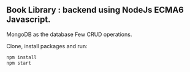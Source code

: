## Book Library  : backend using NodeJs ECMA6 Javascript.
MongoDB as the database
Few CRUD operations.

Clone, install packages and run:

```bash
npm install
npm start

```
